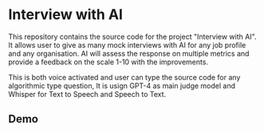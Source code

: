 # Interview with AI
This repository contains the source code for the project "Interview with AI". It allows user to give as many mock interviews with AI for any job profile and any organisation. AI will assess the response on multiple metrics and provide a feedback on the scale 1-10 with the improvements.

This is both voice activated and user can type the source code for any algorithmic type question, It is usign GPT-4 as main judge model and Whisper for Text to Speech and Speech to Text.

## Demo

